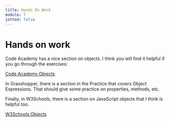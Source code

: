 ```yaml
---
title: Hands On Work
module: 7
jotted: false
---
```


# Hands on work

Code Academy has a nice section on objects.  I think you will find it helpful if you go through the exercises:

<a href="https://www.codecademy.com/courses/learn-javascript-objects/lessons/objects/exercises/intro?action=lesson_resume&course_redirect=introduction-to-javascript" target="_new">Code Academy Objects</a>

In Grasshopper, there is a section in the Practice that covers Object Expressions.  That should give some practice on properties, methods, etc.

Finally, in W3Schools, there is a section on JavaScript objects that I think is helpful too.

<a href="https://www.w3schools.com/js/js_object_definition.asp" target="_new">W3Schools Objects</a>